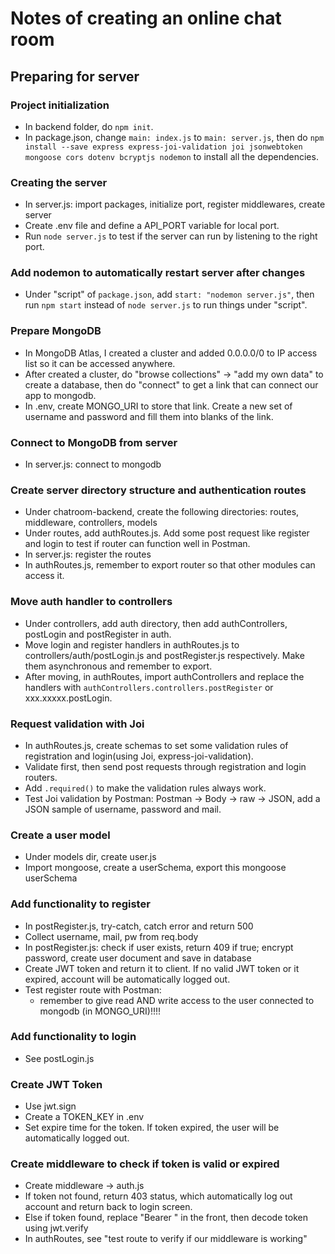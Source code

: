 # Notes of creating an online chat room

## Preparing for server

### Project initialization
- In backend folder, do `npm init`.
- In package.json, change `main: index.js` to `main: server.js`, then do `npm install --save express express-joi-validation joi jsonwebtoken mongoose cors dotenv bcryptjs nodemon` to install all the dependencies.

### Creating the server
- In server.js: import packages, initialize port, register middlewares, create server
- Create .env file and define a API_PORT variable for local port.
- Run `node server.js` to test if the server can run by listening to the right port.

### Add nodemon to automatically restart server after changes
- Under "script" of `package.json`, add `start: "nodemon server.js"`, then run `npm start` instead of `node server.js` to run things under "script".

### Prepare MongoDB
- In MongoDB Atlas, I created a cluster and added 0.0.0.0/0 to IP access list so it can be accessed anywhere.
- After created a cluster, do "browse collections" -> "add my own data" to create a database, then do "connect" to get a link that can connect our app to mongodb.
- In .env, create MONGO_URI to store that link. Create a new set of username and password and fill them into blanks of the link.

### Connect to MongoDB from server
- In server.js: connect to mongodb

### Create server directory structure and authentication routes
- Under chatroom-backend, create the following directories: routes, middleware, controllers, models
- Under routes, add authRoutes.js. Add some post request like register and login to test if router can function well in Postman.
- In server.js: register the routes
- In authRoutes.js, remember to export router so that other modules can access it.

### Move auth handler to controllers
- Under controllers, add auth directory, then add authControllers, postLogin and postRegister in auth.
- Move login and register handlers in authRoutes.js to controllers/auth/postLogin.js and postRegister.js respectively. Make them asynchronous and remember to export.
- After moving, in authRoutes, import authControllers and replace the handlers with `authControllers.controllers.postRegister` or xxx.xxxxx.postLogin.

### Request validation with Joi
- In authRoutes.js, create schemas to set some validation rules of registration and login(using Joi, express-joi-validation).
- Validate first, then send post requests through registration and login routers.
- Add `.required()` to make the validation rules always work.
- Test Joi validation by Postman: Postman -> Body -> raw -> JSON, add a JSON sample of username, password and mail.

### Create a user model
- Under models dir, create user.js
- Import mongoose, create a userSchema, export this mongoose userSchema

### Add functionality to register
- In postRegister.js, try-catch, catch error and return 500
- Collect username, mail, pw from req.body
- In postRegister.js: check if user exists, return 409 if true; encrypt password, create user document and save in database
- Create JWT token and return it to client. If no valid JWT token or it expired, account will be automatically logged out.
- Test register route with Postman:
    - remember to give read AND write access to the user connected to mongodb (in MONGO_URI)!!!!

### Add functionality to login
- See postLogin.js

### Create JWT Token
- Use jwt.sign
- Create a TOKEN_KEY in .env
- Set expire time for the token. If token expired, the user will be automatically logged out.

### Create middleware to check if token is valid or expired
- Create middleware -> auth.js
- If token not found, return 403 status, which automatically log out account and return back to login screen.
- Else if token found, replace "Bearer " in the front, then decode token using jwt.verify
- In authRoutes, see "test route to verify if our middleware is working"